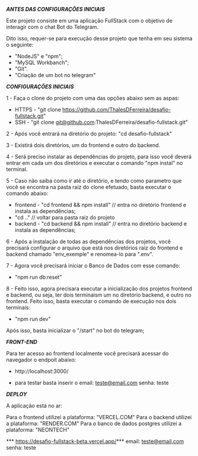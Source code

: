 ***ANTES DAS CONFIGURAÇÕES INICIAIS***

Este projeto consiste em uma aplicação FullStack com o objetivo de interagir com o chat Bot do Telegram.

Dito isso, requer-se para execução desse projeto que tenha em seu sistema o seguinte:

* "NodeJS" e "npm";
* "MySQL Workbanch";
* "Git".
* "Criação de um bot no telegram"

***CONFIGURAÇÕES INICIAIS***

1 - Faça o clone do projeto com uma das opções abaixo sem as aspas:

* HTTPS - "git clone https://github.com/ThalesDFerreira/desafio-fullstack.git"
* SSH - "git clone git@github.com:ThalesDFerreira/desafio-fullstack.git"


2 - Após você entrará na diretório do projeto:
"cd desafio-fullstack"


3 - Existirá dois diretórios, um do frontend e outro do backend.


4 - Será preciso instalar as dependências do projeto, para isso você deverá entrar em cada um dos diretórios e executar o comando "npm instal" no terminal.


5 - Caso não saiba como ir até o diretório, e tendo como parametro que você se encontra na pasta raiz do clone efetuado, basta executar o comando abaixo:

* frontend - "cd frontend && npm install" // entra no diretório frontend e instala as dependências;
* "cd .." // voltar para pasta raiz do projeto
* backend - "cd backend && npm install" // entra no diretório backend e instala as dependências;


6 - Após a instalação de todas as dependências dos projetos, você precisará configurar o arquivo que está nos diretórios raiz do frontend e backend chamado "env_exemple" e renomea-lo para ".env".


7 - Agora você precisará iniciar o Banco de Dados com esse comando:
* "npm run db:reset"


8 - Feito isso, agora precisara executar a inicialização dos projetos frontend e backend, ou seja, ter dois terminaism um no diretório backend, e outro no frontend. 
Feito isso, basta executar o comando de execução nos dois terminais:

* "npm run dev"

Após isso, basta inicializar o "/start" no bot do telegram;


***FRONT-END***

Para ter acesso ao frontend localmente você precisará acessar do navegador o endpoit abaixo:

* http://localhost:3000/

* para testar basta inserir o 
          email: teste@email.com
          senha: teste


***DEPLOY***

A aplicação está no ar:

Para o frontend utilizei a plataforma: "VERCEL.COM"
Para o backend utilizei a plataforma: "RENDER.COM"
Para o banco de dados postgres utilizei a plataforma: "NEONTECH"

*** https://desafio-fullstack-beta.vercel.app/***
          email: teste@email.com
          senha: teste

